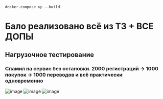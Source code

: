 ```
docker-compose up --build
```
# Бало реализовано всё из ТЗ + ВСЕ ДОПЫ 

## Нагрузочное тестирование
### Спамил на сервис без остановки. 2000 регистраций -> 1000 покупок -> 1000 переводов и всё практически одновременно
![image](https://github.com/user-attachments/assets/1afbd199-7d32-4887-be4a-46bb9ce32400)
![image](https://github.com/user-attachments/assets/836ef360-33de-4d3f-bf04-6e8c78b97827)
![image](https://github.com/user-attachments/assets/c6d16003-0b18-466d-bc83-e2a0e78c0eaf)
